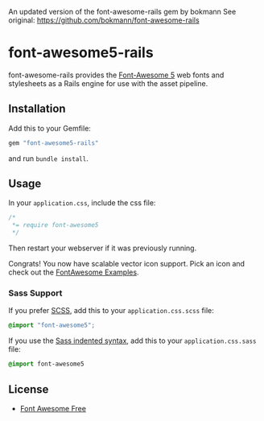 An updated version of the font-awesome-rails gem by bokmann See original: https://github.com/bokmann/font-awesome-rails



# font-awesome5-rails

font-awesome-rails provides the
[Font-Awesome 5](https://fontawesome.com/) web fonts and
stylesheets as a Rails engine for use with the asset pipeline.

## Installation

Add this to your Gemfile:

```ruby
gem "font-awesome5-rails"
```

and run `bundle install`.

## Usage

In your `application.css`, include the css file:

```css
/*
 *= require font-awesome5
 */
```
Then restart your webserver if it was previously running.

Congrats! You now have scalable vector icon support. Pick an icon and check out the
[FontAwesome Examples](https://fontawesome.com/how-to-use/web-fonts-with-css).

### Sass Support

If you prefer [SCSS](http://sass-lang.com/documentation/file.SASS_REFERENCE.html), add this to your
`application.css.scss` file:

```scss
@import "font-awesome5";
```

If you use the
[Sass indented syntax](http://sass-lang.com/docs/yardoc/file.INDENTED_SYNTAX.html),
add this to your `application.css.sass` file:

```sass
@import font-awesome5
```

## License

* [Font Awesome Free](https://fontawesome.com/license)

